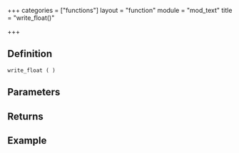 +++
categories = ["functions"]
layout = "function"
module = "mod_text"
title = "write_float()"

+++

## Definition

    write_float ( )

## Parameters

## Returns

## Example
